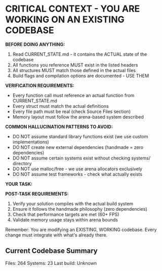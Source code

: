 # CRITICAL CONTEXT - YOU ARE WORKING ON AN EXISTING CODEBASE

**BEFORE DOING ANYTHING:**
1. Read CURRENT_STATE.md - it contains the ACTUAL state of the codebase
2. All functions you reference MUST exist in the listed headers
3. All structures MUST match those defined in the actual files
4. Build flags and compilation options are documented - USE THEM

**VERIFICATION REQUIREMENTS:**
- Every function call must reference an actual function from CURRENT_STATE.md
- Every struct must match the actual definitions
- Every file path must be real (check Source Files section)
- Memory layout must follow the arena-based system described

**COMMON HALLUCINATION PATTERNS TO AVOID:**
- DO NOT assume standard library functions exist (we use custom implementations)
- DO NOT create new external dependencies (handmade = zero dependencies)
- DO NOT assume certain systems exist without checking systems/ directory
- DO NOT use malloc/free - we use arena allocators exclusively
- DO NOT assume test frameworks - check what actually exists

**YOUR TASK:**


**POST-TASK REQUIREMENTS:**
1. Verify your solution compiles with the actual build system
2. Ensure it follows the handmade philosophy (zero dependencies)
3. Check that performance targets are met (60+ FPS)
4. Validate memory usage stays within arena bounds

Remember: You are modifying an EXISTING, WORKING codebase. Every change must integrate with what's already there.

## Current Codebase Summary
Files: 264
Systems: 23
Last build: Unknown
